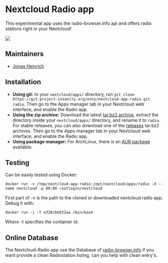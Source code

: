 # Nextcloud Radio app
This experimental app uses the radio-browser.info api and offers radio stations right in your Nextcloud!

[![](https://onny.project-insanity.org/files/nextcloud-app-radio-screenshot2.png)](https://onny.project-insanity.org/files/nextcloud-app-radio-screenshot2.png)

## Maintainers
* [Jonas Heinrich](https://github.com/onny)

## Installation

 * **Using git:** In your `nextcloud/apps/` directory, run `git clone https://git.project-insanity.org/onny/nextcloud-app-radio.git radio`. Then go to the Apps manager tab in your Nextcloud web interface, and enable the Radio app.
 * **Using the zip archive:** Download the latest [tar.bz2 archive](https://git.project-insanity.org/onny/nextcloud-app-radio/repository/archive.tar.bz2?ref=master), extract the directory inside your `nextcloud/apps/` directory, and rename it to `radio`. For stable releases, you can also download one of the [releases](https://git.project-insanity.org/onny/nextcloud-app-radio/) tar.bz2 archives. Then go to the Apps manager tab in your Nextcloud web interface, and enable the Radio app.
 * **Using package manager:** For ArchLinux, there is an [AUR package](https://aur.archlinux.org/packages/nextcloud-app-radio-git/) available.

## Testing
Can be easily tested using Docker:
```
docker run -v /tmp/nextcloud-app-radio:/opt/nextcloud/apps/radio -d --name nextcloud -p 80:80 rootlogin/nextcloud
```
First part of -v is the path to the cloned or downloaded nextcloud radio app. Debug it with:
```
docker run -i -t e326cbb922aa /bin/bash
```
Where -t specifies the container id.

## Online Database

The Nextcloud-Radio app use the Database of [radio-browser.info](http://www.radio-browser.info/)
if you want provide a clean Radiostation listing, can you help with clean entry's.
